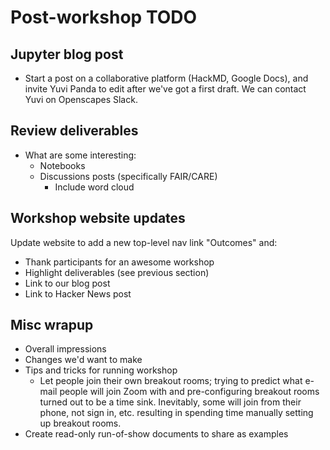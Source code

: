 # Post-workshop TODO

## Jupyter blog post

* Start a post on a collaborative platform (HackMD, Google Docs), and invite Yuvi Panda
  to edit after we've got a first draft. We can contact Yuvi on Openscapes Slack.


## Review deliverables

* What are some interesting:
    * Notebooks
    * Discussions posts (specifically FAIR/CARE)
        * Include word cloud


## Workshop website updates

Update website to add a new top-level nav link "Outcomes" and:

* Thank participants for an awesome workshop
* Highlight deliverables (see previous section)
* Link to our blog post
* Link to Hacker News post


## Misc wrapup

* Overall impressions
* Changes we'd want to make
* Tips and tricks for running workshop
    * Let people join their own breakout rooms; trying to predict what e-mail people
      will join Zoom with and pre-configuring breakout rooms turned out to be a time
      sink. Inevitably, some will join from their phone, not sign in, etc. resulting in
      spending time manually setting up breakout rooms.
* Create read-only run-of-show documents to share as examples
